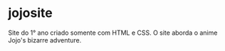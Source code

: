 # jojosite
Site do 1° ano criado somente com HTML e CSS. O site aborda o anime Jojo's bizarre adventure.
